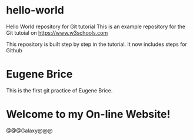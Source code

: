 # hello-world
Hello World repository for Git tutorial
This is an example repository for the Git tutoial on https://www.w3schools.com

This repository is built step by step in the tutorial.
It now includes steps for Github


# Eugene Brice

This is the first git practice of Eugene Brice.

# Welcome to my On-line Website!

@@@Galaxy@@@